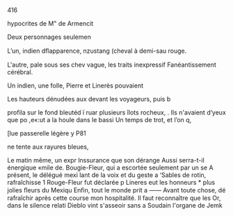 416

hypocrites de M" de Armencit

Deux personnages seulemen

L’un, indien dﬂapparence,
nzustang (cheval à demi-sau
rouge.

L'autre, pale sous ses chev
vague, les traits inexpressif
Fanéantissement cérébral.

Un indien, une folle,
Pierre et Linerès pouvaient

Les hauteurs dénudées aux
devant les voyageurs, puis b

profila sur le fond bleutéd ï
ruar plusieurs îlots rocheux, .
Ils n'avaient d‘yeux que po 
,e«:ut a la houle dans le bassi 
Un temps de trot, et l’on q,

[lue passerelle légère y P81

ne tente aux rayures bleues,

Le matin même, un expr
lnssurance que son dérange
Aussi serra-t-il énergique
«mile de. Bougie-Fleur, qui a
escortée seulement par un se
A présent, le délégué mexi
lant de la voix et du geste a
‘Sables de rotin, rafraîchisse 1
Rouge-Fleur fut déclarée p
Lineres eut les honneurs *
plus jolies ﬂeurs du Mexiqu
Enﬁn, tout le monde prit a
—— Avant toute chose, dé
rafraîchir après cette course
mon hospitalité.
Il faut reconnaître que les
Or, dans le silence relati
Dieblo vint s'asseoir sans a
Soudain l'organe de Jemk

